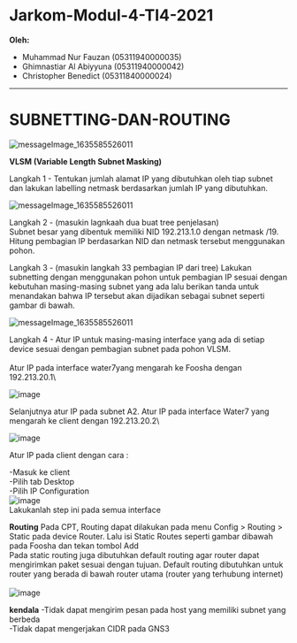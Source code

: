 # Jarkom-Modul-4-TI4-2021

**Oleh:**
  * Muhammad Nur Fauzan (05311940000035)
  * Ghimnastiar Al Abiyyuna (05311940000042)
  * Christopher Benedict (05311840000024)

---
#  SUBNETTING-DAN-ROUTING

![messageImage_1635585526011](https://cdn.discordapp.com/attachments/812317762428862514/914136760492130334/unknown.png)


**VLSM (Variable Length Subnet Masking)**


Langkah 1 - Tentukan jumlah alamat IP yang dibutuhkan oleh tiap subnet dan lakukan labelling netmask berdasarkan jumlah IP yang dibutuhkan.

![messageImage_1635585526011](https://cdn.discordapp.com/attachments/812317762428862514/914143065990651954/unknown.png)

Langkah 2 - (masukin lagnkaah dua buat tree penjelasan)\
Subnet besar yang dibentuk memiliki NID 192.213.1.0 dengan netmask /19. Hitung pembagian IP berdasarkan NID dan netmask tersebut menggunakan pohon.


Langkah 3 - (masukin langkah 33 pembagian IP dari tree)
Lakukan subnetting dengan menggunakan pohon untuk pembagian IP sesuai dengan kebutuhan masing-masing subnet yang ada lalu berikan tanda untuk menandakan bahwa IP tersebut akan dijadikan sebagai subnet seperti gambar di bawah.

![messageImage_1635585526011](https://cdn.discordapp.com/attachments/812317762428862514/914143119258312744/unknown.png)

Langkah 4 - Atur IP untuk masing-masing interface yang ada di setiap device sesuai dengan pembagian subnet pada pohon VLSM.\
\
Atur IP pada interface water7yang mengarah ke Foosha dengan 192.213.20.1\

![image](https://user-images.githubusercontent.com/75864703/143683226-3625fe25-8f92-418a-86ac-51693320ff88.png)

Selanjutnya atur IP pada subnet A2. Atur IP pada interface Water7 yang mengarah ke client dengan 192.213.20.2\

![image](https://user-images.githubusercontent.com/75864703/143683285-4cf0d35b-0ec5-4c55-b021-00af962c359d.png)

Atur IP pada client dengan cara :

-Masuk ke client\
-Pilih tab Desktop\
-Pilih IP Configuration\
![image](https://user-images.githubusercontent.com/75864703/143683317-dabb4ae4-2352-4c30-9a12-e1bbd9e96916.png)
\
Lakukanlah step ini pada semua interface

**Routing**
Pada CPT, Routing dapat dilakukan pada menu Config > Routing > Static pada device Router. Lalu isi Static Routes seperti gambar dibawah pada Foosha dan tekan tombol Add\
Pada static routing juga dibutuhkan default routing agar router dapat mengirimkan paket sesuai dengan tujuan. Default routing dibutuhkan untuk router yang berada di bawah router utama (router yang terhubung internet)\
\
![image](https://user-images.githubusercontent.com/75864703/143684800-c24f0457-8cac-4090-b6f9-da56f592b74f.png)


**kendala**
-Tidak dapat mengirim pesan pada host yang memiliki subnet yang berbeda\
-Tidak dapat mengerjakan CIDR pada GNS3
